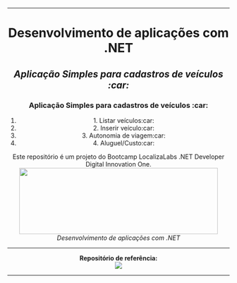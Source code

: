 <hr/>
<div align="center">
    <h1>Desenvolvimento de aplicações com .NET</h1>
    <h2><i> Aplicação Simples para cadastros de veículos :car:</i></h2>
    <h3> Aplicação Simples para cadastros de veículos :car:</h3>
   <ol>
        <li>1. Listar veículos:car:</li>
        <li>2. Inserir veículo:car:</li>
        <li>3. Autonomia de viagem:car:</li>
        <li>4. Aluguel/Custo:car:</li>
    </ol
    <h3>Este repositório é um projeto do Bootcamp LocalizaLabs .NET Developer Digital Innovation One.</h3>
    <img src="https://hermes.digitalinnovation.one/site/images/logo-footer.png" width="450" height="150">
    <i>Desenvolvimento de aplicações com .NET</i>
 </div>    
<hr/>
<div align="center">
    <b>Repositório de referência:</b><br>
    <a href="https://github.com/elizarp/dio-dotnet-poo-lab-1"><img src="https://img.icons8.com/ios-filled/50/000000/github.png"/></a>
    <hr/>
</div>


